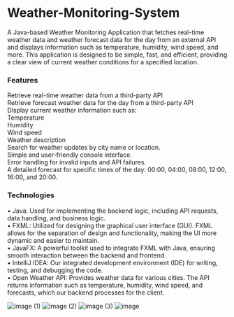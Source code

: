 # Weather-Monitoring-System
A Java-based Weather Monitoring Application that fetches real-time weather data and weather forecast data for the day from an external API and displays information such as temperature, humidity, wind speed, and more. This application is designed to be simple, fast, and efficient, providing a clear view of current weather conditions for a specified location.

### Features
Retrieve real-time weather data from a third-party API <br>
Retrieve forecast weather data for the day from a third-party API<br>
Display current weather information such as:<br>
Temperature<br>
Humidity<br>
Wind speed<br>
Weather description<br>
Search for weather updates by city name or location.<br>
Simple and user-friendly console interface.<br>
Error handling for invalid inputs and API failures.<br>
A detailed forecast for specific times of the day: 00:00, 04:00, 08:00, 12:00, 16:00, and 20:00.<br>

### Technologies
• Java: Used for implementing the backend logic, including API requests, data handling, and 
business logic.<br>
• FXML: Utilized for designing the graphical user interface (GUI). FXML allows for the separation of 
design and functionality, making the UI more dynamic and easier to maintain.<br>
• JavaFX: A powerful toolkit used to integrate FXML with Java, ensuring smooth interaction 
between the backend and frontend.<br>
• IntelliJ IDEA: Our integrated development environment (IDE) for writing, testing, and debugging 
the code.<br>
• Open Weather API: Provides weather data for various cities. The API returns information such as 
temperature, humidity, wind speed, and forecasts, which our backend processes for the client.<br>

![image (1)](https://github.com/user-attachments/assets/1b54657d-4596-4c35-89bb-4a6d439ec53e)
![image (2)](https://github.com/user-attachments/assets/d372e48d-6225-49c5-a405-96ad06e708d6)
![image (3)](https://github.com/user-attachments/assets/9468732c-12bf-4d79-892d-b2b4e9694c8e)
![image](https://github.com/user-attachments/assets/e15e89dc-679b-4f6a-803f-6c0ec7d8a23a)
